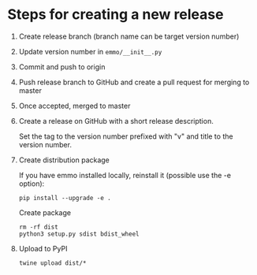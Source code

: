 Steps for creating a new release
================================

1. Create release branch (branch name can be target version number)

2. Update version number in `emmo/__init__.py`

3. Commit and push to origin

4. Push release branch to GitHub and create a pull request for merging to master

5. Once accepted, merged to master

6. Create a release on GitHub with a short release description.

   Set the tag to the version number prefixed with "v" and title to
   the version number.

7. Create distribution package

   If you have emmo installed locally, reinstall it (possible use the -e
   option):

       pip install --upgrade -e .

   Create package

       rm -rf dist
       python3 setup.py sdist bdist_wheel

8. Upload to PyPI

       twine upload dist/*
